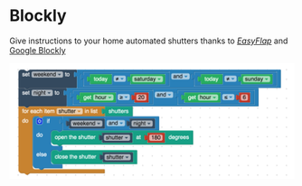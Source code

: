 # Blockly

Give instructions to your home automated shutters thanks to *[EasyFlap](https://github.com/Ants-Lab/EasyFlap)* and [Google Blockly](https://developers.google.com/blockly/)

![](media/example.png)
